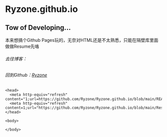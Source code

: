 <link rel="stylesheet" type="text/css" href="https://github.com/Ryzone/Ryzone.github.io/blob/main/Resume/MyResume.css">

# Ryzone.github.io

## Tow of Developing...

本来想搞个Github Pages玩的，无奈对HTML还是不太熟悉，只能在隔壁库里面做做Resume先咯

###### 去往博客：[]()
    
###### 回到Github：[Ryzone](https://github.com/Ryzone)

```
<head>
  <meta http-equiv="refresh" content="1;url=https://github.com/Ryzone/Ryzone.github.io/blob/main/README.md">
  <meta http-equiv="refresh" content=1;url="https://github.com/Ryzone/Ryzone.github.io/blob/main/Resume/MyResume.md">
</head>

<body>
  
</body>
```

